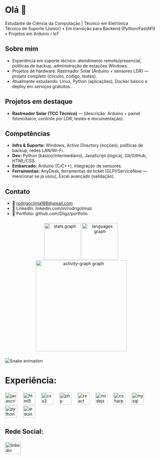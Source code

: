 # Olá 👋

Estudante de Ciência da Computação | Técnico em Eletrônica  
Técnico de Suporte (Júnior) • Em transição para Backend (Python/FastAPI) • Projetos em Arduino / IoT

## Sobre mim
- Experiência em suporte técnico: atendimento remoto/presencial, políticas de backup, administração de estações Windows.  
- Projetos de hardware: Rastreador Solar (Arduino + sensores LDR) — projeto completo (circuito, código, testes).  
- Atualmente estudando: Linux, Python (aplicações), Docker básico e deploy em serviços gratuitos.

## Projetos em destaque
- **Rastreador Solar (TCC Técnico)** — (descrição: Arduino + painel fotovoltaico; controle por LDR; testes e documentação).  

## Competências
- **Infra & Suporte:** Windows, Active Directory (noções), políticas de backup, redes LAN/Wi-Fi.  
- **Dev:** Python (básico/intermediário), JavaScript (lógica), Git/GitHub, HTML/CSS.  
- **Embarcado:** Arduino (C/C++), integração de sensores.  
- **Ferramentas:** AnyDesk, ferramentas de ticket (GLPI/ServiceNow — mencionar se já usou), Excel avançado (validação).

## Contato
- 📧 rodrigoclima188@gmail.com  
- 🔗 LinkedIn: linkedin.com/in/rodrigolimaz  
- 🔗 Portfolio: github.com/Diigz/portfolio

###

<div align="center">
  <img src="https://github-readme-stats.vercel.app/api?username=Diigz&hide_title=false&hide_rank=false&show_icons=true&include_all_commits=true&count_private=true&disable_animations=false&theme=codeSTACKr&locale=en&hide_border=false&order=1" height="120" alt="stats graph"  />
  <img src="https://github-readme-stats.vercel.app/api/top-langs?username=Diigz&locale=en&hide_title=false&layout=compact&card_width=320&langs_count=5&theme=codeSTACKr&hide_border=false&order=2" height="120" alt="languages graph"  />
  <img src="https://github-readme-activity-graph.vercel.app/graph?username=Diigz&radius=16&theme=tokyo-night&area=true&order=5" height="300" alt="activity-graph graph"  />
</div>

###

<img src="https://raw.githubusercontent.com/Diigz/Diigz/output/snake.svg" alt="Snake animation" />

###

<h1 align="left">Experiência:</h1>

###

<div align="left">
  <img src="https://cdn.jsdelivr.net/gh/devicons/devicon/icons/javascript/javascript-original.svg" height="40" alt="javascript logo"  />
  <img width="12" />
  <img src="https://cdn.jsdelivr.net/gh/devicons/devicon/icons/html5/html5-original.svg" height="40" alt="html5 logo"  />
  <img width="12" />
  <img src="https://cdn.jsdelivr.net/gh/devicons/devicon/icons/css3/css3-original.svg" height="40" alt="css3 logo"  />
  <img width="12" />
  <img src="https://cdn.jsdelivr.net/gh/devicons/devicon/icons/php/php-original.svg" height="40" alt="php logo"  />
  <img width="12" />
  <img src="https://cdn.jsdelivr.net/gh/devicons/devicon/icons/react/react-original.svg" height="40" alt="react logo"  />
  <img width="12" />
  <img src="https://cdn.jsdelivr.net/gh/devicons/devicon/icons/nodejs/nodejs-original.svg" height="40" alt="nodejs logo"  />
  <img width="12" />
  <img src="https://cdn.jsdelivr.net/gh/devicons/devicon/icons/csharp/csharp-original.svg" height="40" alt="csharp logo"  />
  <img width="12" />
  <img src="https://cdn.jsdelivr.net/gh/devicons/devicon/icons/mysql/mysql-original.svg" height="40" alt="mysql logo"  />
  <img width="12" />
  <img src="https://cdn.jsdelivr.net/gh/devicons/devicon/icons/python/python-original.svg" height="40" alt="python logo"  />
  <img width="12" />
  <img src="https://cdn.jsdelivr.net/gh/devicons/devicon/icons/arduino/arduino-original.svg" height="40" alt="arduino logo"  />
</div>

###

<h2 align="left">Rede Social:</h2>

###

<div align="left">
  <a href="https://www.linkedin.com/in/rodrigolimaz/" target="_blank">
    <img src="https://raw.githubusercontent.com/maurodesouza/profile-readme-generator/master/src/assets/icons/social/linkedin/default.svg" width="52" height="40" alt="linkedin logo"  />
  </a>
</div>

###
